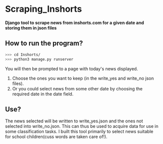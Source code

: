 # Scraping_Inshorts
**Django tool to scrape news from inshorts.com for a given date and storing them in json files**

## How to run the program?
```bash
>>> cd Inshorts/
>>> python3 manage.py runserver
```

You will then be prompted to a page with today's news displayed. 
 1. Choose the ones you want to keep (in the write_yes and write_no json files).
 2. Or you could select news from some other date by choosing the required date in the date field.

## Use?
The news selected will be written to write_yes.json and the ones not selected into write_no.json.
This can thus be used to acquire data for use in some classification tasks.
I built this tool primarily to select news suitable for school children(cuss words are taken care of!).




